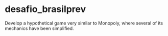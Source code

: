 # desafio_brasilprev
Develop a hypothetical game very similar to Monopoly, where several of its mechanics have been simplified.
